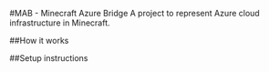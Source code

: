 #MAB - Minecraft Azure Bridge
A project to represent Azure cloud infrastructure in Minecraft.

##How it works

##Setup instructions
